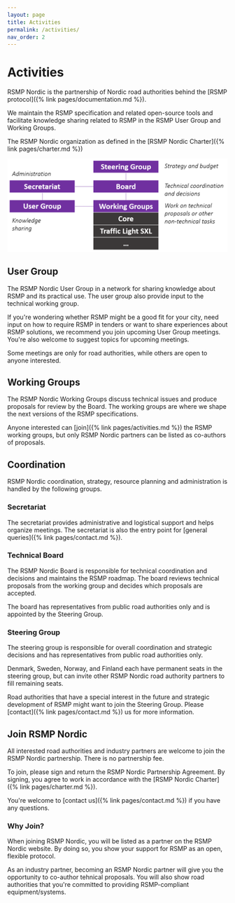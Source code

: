 ```yaml
---
layout: page
title: Activities
permalink: /activities/
nav_order: 2
---
```


# Activities
RSMP Nordic is the partnership of Nordic road authorities behind the [RSMP protocol]({% link pages/documentation.md %}).

We maintain the RSMP specification and related open-source tools and facilitate knowledge sharing related to RSMP in the RSMP User Group and Working Groups.

The RSMP Nordic organization as defined in the [RSMP Nordic Charter]({% link pages/charter.md %})

![Organizational Structure](/assets/images/organization.png)

## User Group
The RSMP Nordic User Group in a network for sharing knowledge about RSMP and its practical use. The user group also provide input to the technical working group.

If you're wondering whether RSMP might be a good fit for your city, need input on how to require RSMP in tenders or want to share experiences about RSMP solutions, we recommend you join upcoming User Group meetings. You're also welcome to suggest topics for upcoming meetings.

Some meetings are only for road authorities, while others are open to anyone interested.

## Working Groups
The RSMP Nordic Working Groups discuss technical issues and produce proposals for review by the Board. The working groups are where we shape the next versions of the RSMP specifications.

Anyone interested can [join]({% link pages/activities.md %}) the RSMP working groups, but only RSMP Nordic partners can be listed as co-authors of proposals.

## Coordination
RSMP Nordic coordination, strategy, resource planning and administration is handled by the following groups.

### Secretariat
The secretariat provides administrative and logistical support and helps organize meetings. The secretariat is also the entry point for [general queries]({% link pages/contact.md %}).

### Technical Board
The RSMP Nordic Board is responsible for technical coordination and decisions and maintains the RSMP roadmap. The board reviews technical proposals from the working group and decides which proposals are accepted.

The board has representatives from public road authorities only and is appointed by the Steering Group.

### Steering Group
The steering group is responsible for overall coordination and strategic decisions and has representatives from public road authorities only.

Denmark, Sweden, Norway, and Finland each have permanent seats in the steering group, but can invite other RSMP Nordic road authority partners to fill remaining seats.

Road authorities that have a special interest in the future and strategic development of RSMP might want to join the Steering Group. Please [contact]({% link pages/contact.md %}) us for more information.

## Join RSMP Nordic
All interested road authorities and industry partners are welcome to join the RSMP Nordic partnership. There is no partnership fee.

To join, please sign and return the RSMP Nordic Partnership Agreement. By signing, you agree to work in accordance with the [RSMP Nordic Charter]({% link pages/charter.md %}).

You're welcome to [contact us]({% link pages/contact.md %}) if you have any questions.

### Why Join?
When joining RSMP Nordic, you will be listed as a partner on the RSMP Nordic website. By doing so, you show your support for RSMP as an open, flexible protocol.

As an industry partner, becoming an RSMP Nordic partner will give you the opportunity to co-author tehnical proposals. You will also show road authorities that you're committed to providing RSMP-compliant equipment/systems.
